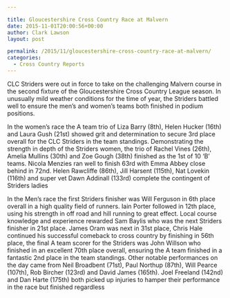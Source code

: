 ```yaml
---

title: Gloucestershire Cross Country Race at Malvern
date: 2015-11-01T20:00:56+00:00
author: Clark Lawson
layout: post

permalink: /2015/11/gloucestershire-cross-country-race-at-malvern/
categories:
  - Cross Country Reports
---
```

CLC Striders were out in force to take on the challenging Malvern course in the second fixture of the Gloucestershire Cross Country League season. In unusually mild weather conditions for the time of year, the Striders battled well to ensure the men’s and women’s teams both finished in podium positions.<!--more-->

In the women’s race the A team trio of Liza Barry (8th), Helen Hucker (16th) and Laura Gush (21st) showed grit and determination to secure 3rd place overall for the CLC Striders in the team standings. Demonstrating the strength in depth of the Striders women, the trio of Rachel Vines (26th), Amelia Mullins (30th) and Zoe Gough (38th) finished as the 1st of 10 ‘B’ teams. Nicola Menzies ran well to finish 63rd with Emma Abbey close behind in 72nd. Helen Rawcliffe (86th), Jill Harsent (115th), Nat Lovekin (116th) and super vet Dawn Addinall (133rd) complete the contingent of Striders ladies

In the Men’s race the first Striders finisher was Will Ferguson in 6th place overall in a high quality field of runners. Iain Porter followed in 12th place, using his strength in off road and hill running to great effect. Local course knowledge and experience rewarded Sam Baylis who was the next Striders finisher in 21st place. James Oram was next in 31st place, Chris Hale continued his successful comeback to cross country by finishing in 56th place, the final A team scorer for the Striders was John Willson who finished in an excellent 70th place overall, ensuring the A team finished in a fantastic 2nd place in the team standings. Other notable performances on the day came from Neil Broadbent (71st), Paul Northup (87th), Will Pearce (107th), Rob Bircher (123rd) and David James (165th). Joel Freeland (142nd) and Dan Harte (175th) both picked up injuries to hamper their performance in the race but finished regardless